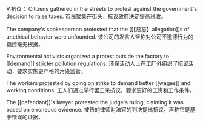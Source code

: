 V.抗议：
Citizens gathered in the streets to protest against the government's decision to raise taxes.
市民聚集在街头，抗议政府决定提高税收。

The company's spokesperson protested that the [[【易忘】allegation]]s of unethical behavior were unfounded.
该公司的发言人坚称对公司不道德行为的指控毫无根据。

Environmental activists organized a protest outside the factory to [[demand]] stricter pollution regulations.
环保活动人士在工厂外组织了抗议活动，要求实施更严格的污染监管。

The workers protested by going on strike to demand better [[wages]] and working conditions.
工人们通过举行罢工来抗议，要求更好的工资和工作条件。

The [[defendant]]'s lawyer protested the judge's ruling, claiming it was based on erroneous evidence.
被告的律师对法官的判决提出抗议，声称它是基于错误的证据。

